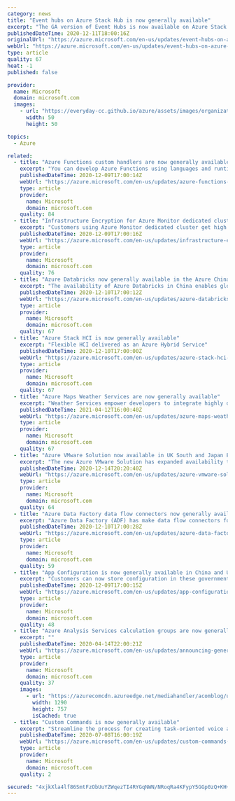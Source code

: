 ```yaml
---
category: news
title: "Event hubs on Azure Stack Hub is now generally available"
excerpt: "The GA version of Event Hubs is now available on Azure Stack Hub. This will allow you to realize cloud and on-premises scenarios that use streaming and event-based architectures."
publishedDateTime: 2020-12-11T18:00:16Z
originalUrl: "https://azure.microsoft.com/en-us/updates/event-hubs-on-azure-stack-hub-is-now-generally-available/"
webUrl: "https://azure.microsoft.com/en-us/updates/event-hubs-on-azure-stack-hub-is-now-generally-available/"
type: article
quality: 67
heat: -1
published: false

provider:
  name: Microsoft
  domain: microsoft.com
  images:
    - url: "https://everyday-cc.github.io/azure/assets/images/organizations/microsoft.com-50x50.jpg"
      width: 50
      height: 50

topics:
  - Azure

related:
  - title: "Azure Functions custom handlers are now generally available"
    excerpt: "You can develop Azure Functions using languages and runtimes that do not currently have first-class support."
    publishedDateTime: 2020-12-09T17:00:14Z
    webUrl: "https://azure.microsoft.com/en-us/updates/azure-functions-custom-handlers-are-now-generally-available/"
    type: article
    provider:
      name: Microsoft
      domain: microsoft.com
    quality: 84
  - title: "Infrastructure Encryption for Azure Monitor dedicated clusters now generally available"
    excerpt: "Customers using Azure Monitor dedicated cluster get high level of assurance that their data is secure with additional 256-bit AES encryption at the Azure Storage infrastructure level."
    publishedDateTime: 2020-12-09T17:00:16Z
    webUrl: "https://azure.microsoft.com/en-us/updates/infrastructure-encryption-for-azure-monitor-dedicated-clusters-now-available/"
    type: article
    provider:
      name: Microsoft
      domain: microsoft.com
    quality: 76
  - title: "Azure Databricks now generally available in the Azure China region"
    excerpt: "The availability of Azure Databricks in China enables global enterprises to provide a consistent experience for customers in this region."
    publishedDateTime: 2020-12-10T17:00:12Z
    webUrl: "https://azure.microsoft.com/en-us/updates/azure-databricks-now-generally-available-in-the-azure-china-region/"
    type: article
    provider:
      name: Microsoft
      domain: microsoft.com
    quality: 67
  - title: "Azure Stack HCI is now generally available"
    excerpt: "Flexible HCI delivered as an Azure Hybrid Service"
    publishedDateTime: 2020-12-10T17:00:00Z
    webUrl: "https://azure.microsoft.com/en-us/updates/azure-stack-hci-is-now-generally-available/"
    type: article
    provider:
      name: Microsoft
      domain: microsoft.com
    quality: 67
  - title: "Azure Maps Weather Services are now generally available"
    excerpt: "Weather Services empower developers to integrate highly dynamic, real-time weather data and visualizations into solutions that span a multitude of use cases and industries."
    publishedDateTime: 2021-04-12T16:00:40Z
    webUrl: "https://azure.microsoft.com/en-us/updates/azure-maps-weather-services-are-now-generally-available/"
    type: article
    provider:
      name: Microsoft
      domain: microsoft.com
    quality: 67
  - title: "Azure VMware Solution now available in UK South and Japan East Azure regions"
    excerpt: "The new Azure VMware Solution has expanded availability to Japan East and UK South Azure regions in addition to the existing regions: US East, US West, West Europe and Australia. "
    publishedDateTime: 2020-12-14T20:20:40Z
    webUrl: "https://azure.microsoft.com/en-us/updates/azure-vmware-solution-now-available-in-uk-south-and-japan-east-azure-regions/"
    type: article
    provider:
      name: Microsoft
      domain: microsoft.com
    quality: 64
  - title: "Azure Data Factory data flow connectors now generally available for CDM and Delta Lake."
    excerpt: "Azure Data Factory (ADF) has make data flow connectors for ETL data loading, transforming, and landing in Common Data Model (CDM) and Delta Lake formats."
    publishedDateTime: 2020-12-10T17:00:28Z
    webUrl: "https://azure.microsoft.com/en-us/updates/azure-data-factory-data-flow-connectors-now-generally-available-for-cdm-and-delta-lake/"
    type: article
    provider:
      name: Microsoft
      domain: microsoft.com
    quality: 59
  - title: "App Configuration is now generally available in China and US Government clouds"
    excerpt: "Customers can now store configuration in these government clouds, leading to better performance and less latency when making configuration requests. "
    publishedDateTime: 2020-12-09T17:00:15Z
    webUrl: "https://azure.microsoft.com/en-us/updates/app-configuration-is-now-generally-available-in-china-and-us-government-clouds/"
    type: article
    provider:
      name: Microsoft
      domain: microsoft.com
    quality: 48
  - title: "Azure Analysis Services calculation groups are now generally available"
    excerpt: ""
    publishedDateTime: 2020-04-14T22:00:21Z
    webUrl: "https://azure.microsoft.com/en-us/updates/announcing-general-availability-ga-of-calculation-groups-in-azure-analysis-services/"
    type: article
    provider:
      name: Microsoft
      domain: microsoft.com
    quality: 37
    images:
      - url: "https://azurecomcdn.azureedge.net/mediahandler/acomblog/updates/UpdatesV2/blog/0f9f89b3-100e-4d95-b715-e3b3f4e20492.gif"
        width: 1290
        height: 757
        isCached: true
  - title: "Custom Commands is now generally available"
    excerpt: "Streamline the process for creating task-oriented voice applications with Custom Commands (now generally available)."
    publishedDateTime: 2020-07-08T16:00:19Z
    webUrl: "https://azure.microsoft.com/en-us/updates/custom-commands-is-now-generally-available/"
    type: article
    provider:
      name: Microsoft
      domain: microsoft.com
    quality: 2

secured: "4xjkXla4lf86SmtFzObUuYZWqezTI4RYGqNWN/NRoqRa4KFypY5GGp0zQ+KH+0vOQCe+pdxR0nkUBZhNpJi1tgJL1jBZ5Y0C330wdKjJ3xOr9aLFz6DIg/3GtcwLDVu/lgY5HQTV4lDimqz02JFjRwxWXb+BHOPQyiPGx+/RTzJMW+8yGRl4ukbulf1ycUICdZBxBfX1lsC1l5hiHkDflUShWoSCMvSEhNCEdIKWBbZwC/AIyNK3a1Jz8GEpOdJ0vFG/6X5e6tLhpS1TrwWefSYphiGjqNe0ALgqQOSmWiBJTsqJ+0x5SPzW+xgRkatlkcWwm/C3owSM/sKQZbi/M6D0FvwvI9LNIOgMPJGdbQE=;LsZocQMYPafIXnuWrohQwA=="
---
```


